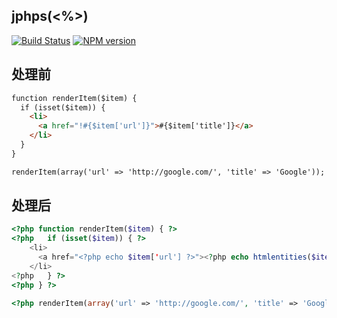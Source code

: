 jphps(<%>)
-----

[![Build Status](https://img.shields.io/travis/zswang/jphps/master.svg)](https://travis-ci.org/zswang/jphps)
[![NPM version](https://img.shields.io/npm/v/jphps.svg)](http://badge.fury.io/js/jphps)

## 处理前

```html
function renderItem($item) {
  if (isset($item)) {
	<li>
	  <a href="!#{$item['url']}">#{$item['title']}</a>
	</li>
  }
}

renderItem(array('url' => 'http://google.com/', 'title' => 'Google'));
```

## 处理后

```php
<?php function renderItem($item) { ?>
<?php   if (isset($item)) { ?>
	<li>
	  <a href="<?php echo $item['url'] ?>"><?php echo htmlentities($item['title']) ?></a>
	</li>
<?php   } ?>
<?php } ?>

<?php renderItem(array('url' => 'http://google.com/', 'title' => 'Google')); ?>
```
